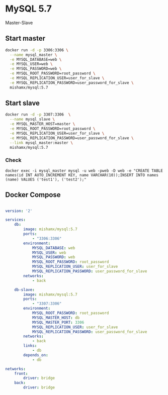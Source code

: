 # MySQL 5.7

Master-Slave
 
## Start master

```bash
docker run -d -p 3306:3306 \
  --name mysql_master \
  -e MYSQL_DATABASE=web \
  -e MYSQL_USER=web \
  -e MYSQL_PASSWORD=web \
  -e MYSQL_ROOT_PASSWORD=root_password \
  -e MYSQL_REPLICATION_USER=user_for_slave \
  -e MYSQL_REPLICATION_PASSWORD=user_password_for_slave \
  mishamx/mysql:5.7
```

## Start slave

```bash
docker run -d -p 3307:3306  \
  --name mysql_slave \
  -e MYSQL_MASTER_HOST=master \
  -e MYSQL_ROOT_PASSWORD=root_password \
  -e MYSQL_REPLICATION_USER=user_for_slave \
  -e MYSQL_REPLICATION_PASSWORD=user_password_for_slave \
  --link mysql_master:master \
  mishamx/mysql:5.7
```

 
### Check 

```docker exec -i mysql_master mysql -u web -pweb -D web -e "CREATE TABLE names(id INT AUTO_INCREMENT KEY, name VARCHAR(10));INSERT INTO names (name) VALUES ('test1'), ('test2');"```
 
## Docker Compose

```yaml

version: '2'

services:
    db:
        image: mishamx/mysql:5.7
        ports:
            - "3306:3306"
        environment:
            MYSQL_DATABASE: web
            MYSQL_USER: web
            MYSQL_PASSWORD: web
            MYSQL_ROOT_PASSWORD: root_password
            MYSQL_REPLICATION_USER: user_for_slave
            MYSQL_REPLICATION_PASSWORD: user_password_for_slave
        networks:
            - back

    db-slave:
        image: mishamx/mysql:5.7
        ports:
            - "3307:3306"
        environment:
            MYSQL_ROOT_PASSWORD: root_password
            MYSQL_MASTER_HOST: db
            MYSQL_MASTER_PORT: 3306
            MYSQL_REPLICATION_USER: user_for_slave
            MYSQL_REPLICATION_PASSWORD: user_password_for_slave
        networks:
            - back
        links:
            - db
        depends_on:
            - db

networks:
    front:
        driver: bridge
    back:
        driver: bridge

```